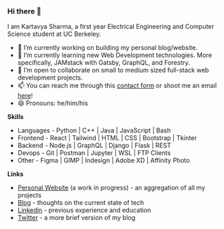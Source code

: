 ### Hi there 👋

I am Kartavya Sharma, a first year Electrical Engineering and Computer Science student at UC Berkeley.

- 🔭 I’m currently working on building my personal blog/website.
- 🌱 I’m currently learning new Web Development technologies. More specifically, JAMstack with Gatsby, GraphQL, and Forestry.
- 👯 I’m open to collaborate on small to medium sized full-stack web development projects.
- 📫 You can reach me through this [contact form](https://kartavyas.com/contact) or shoot me an email [here](mailto:kartavya@berkeley.edu)!
- 😄 Pronouns: he/him/his

**Skills**

* Languages - Python | C++ | Java | JavaScript | Bash
* Frontend - React | Tailwind | HTML | CSS | Bootstrap | Tkinter
* Backend - Node.js | GraphQL | Django | Flask | REST
* Devops - Git | Postman | Jupyter | WSL | FTP Clients
* Other - Figma | GIMP | Indesign | Adobe XD | Affinity Photo

**Links**

- [Personal Website](https://kartavyas.com) (a work in progress) - an aggregation of all my projects
- [Blog](https://kartavyas.com/blog) - thoughts on the current state of tech
- [Linkedin](https://www.linkedin.com/in/kartavya-sharma/?lipi=urn%3Ali%3Apage%3Ad_flagship3_profile_view_base%3B8qmmRxejRvitIR7lNvObCw%3D%3D) - previous experience and education
- [Twitter](https://twitter.com/floatyvariable) - a more brief version of my blog
